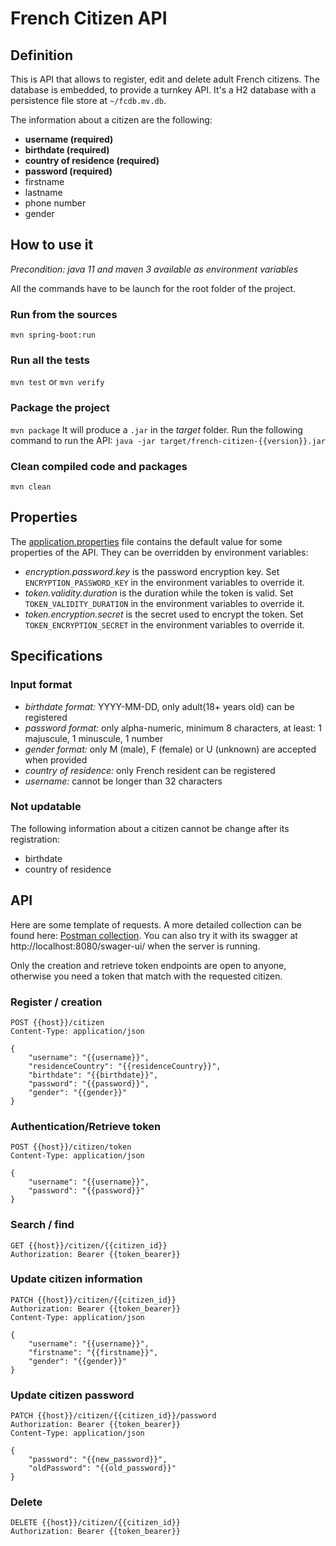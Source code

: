 # French Citizen API

## Definition

This is API that allows to register, edit and delete adult French citizens.
The database is embedded, to provide a turnkey API. It's a H2 database with a persistence file store at `~/fcdb.mv.db`.

The information about a citizen are the following:
* **username (required)**
* **birthdate (required)**
* **country of residence (required)**
* **password (required)**
* firstname
* lastname
* phone number
* gender

## How to use it
*Precondition: java 11 and maven 3 available as environment variables*

All the commands have to be launch for the root folder of the project.
### Run from the sources
``mvn spring-boot:run``
### Run all the tests
``mvn test`` or ``mvn verify``
### Package the project
``mvn package``
It will produce a `.jar` in the *target* folder. Run the following command to run the API:
``java -jar target/french-citizen-{{version}}.jar``
### Clean compiled code and packages
``mvn clean``

## Properties
The [application.properties](src/main/resources/application.properties) file contains the default value for some properties of the API.
They can be overridden by environment variables:
* *encryption.password.key* is the password encryption key. Set ``ENCRYPTION_PASSWORD_KEY`` in the environment variables to override it.
* *token.validity.duration* is the duration while the token is valid. Set ``TOKEN_VALIDITY_DURATION`` in the environment variables to override it.
* *token.encryption.secret* is the secret used to encrypt the token. Set ``TOKEN_ENCRYPTION_SECRET`` in the environment variables to override it.

## Specifications
### Input format
* *birthdate format:* YYYY-MM-DD, only adult(18+ years old) can be registered
* *password format:* only alpha-numeric, minimum 8 characters, at least: 1 majuscule, 1 minuscule, 1 number
* *gender format:* only M (male), F (female) or U (unknown) are accepted when provided
* *country of residence:* only French resident can be registered
* *username:* cannot be longer than 32 characters

### Not updatable
The following information about a citizen cannot be change after its registration:
* birthdate
* country of residence

## API
Here are some template of requests. A more detailed collection can be found here: [Postman collection](postman/french-citizen.postman_collection.json). You can also try it with its swagger at http://localhost:8080/swager-ui/ when the server is running.

Only the creation and retrieve token endpoints are open to anyone, otherwise you need a token that match with the requested citizen.
### Register / creation
```
POST {{host}}/citizen
Content-Type: application/json

{
    "username": "{{username}}",
    "residenceCountry": "{{residenceCountry}}",
    "birthdate": "{{birthdate}}",
    "password": "{{password}}",
    "gender": "{{gender}}"
}
```
### Authentication/Retrieve token
```
POST {{host}}/citizen/token
Content-Type: application/json

{
    "username": "{{username}}",
    "password": "{{password}}"
}
```
### Search / find
```
GET {{host}}/citizen/{{citizen_id}}
Authorization: Bearer {{token_bearer}}
```
### Update citizen information
```
PATCH {{host}}/citizen/{{citizen_id}}
Authorization: Bearer {{token_bearer}}
Content-Type: application/json

{
    "username": "{{username}}",
    "firstname": "{{firstname}}",
    "gender": "{{gender}}"
}
```
### Update citizen password
```
PATCH {{host}}/citizen/{{citizen_id}}/password
Authorization: Bearer {{token_bearer}}
Content-Type: application/json

{
    "password": "{{new_password}}",
    "oldPassword": "{{old_password}}"
}
```
### Delete
```
DELETE {{host}}/citizen/{{citizen_id}}
Authorization: Bearer {{token_bearer}}
```